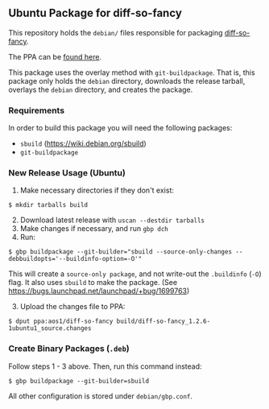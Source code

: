 ## Ubuntu Package for diff-so-fancy

This repository holds the `debian/` files responsible for packaging
[diff-so-fancy](https://github.com/so-fancy/diff-so-fancy).

The PPA can be [found here](https://launchpad.net/~aos1/+archive/ubuntu/diff-so-fancy).

This package uses the overlay method with `git-buildpackage`. That is, this
package only holds the `debian` directory, downloads the release tarball,
overlays the `debian` directory, and creates the package.

### Requirements

In order to build this package you will need the following packages:

- `sbuild` (https://wiki.debian.org/sbuild)
- `git-buildpackage`

### New Release Usage (Ubuntu)

1. Make necessary directories if they don't exist:
```
$ mkdir tarballs build
```
2. Download latest release with `uscan --destdir tarballs`
3. Make changes if necessary, and run `gbp dch`
4. Run:
```
$ gbp buildpackage --git-builder="sbuild --source-only-changes --debbuildopts='--buildinfo-option=-O'"
```

This will create a `source-only package`, and not write-out the `.buildinfo`
(`-O`) flag. It also uses `sbuild` to make the package.
(See https://bugs.launchpad.net/launchpad/+bug/1699763)

3. Upload the changes file to PPA:
```
$ dput ppa:aos1/diff-so-fancy build/diff-so-fancy_1.2.6-1ubuntu1_source.changes
```

### Create Binary Packages (`.deb`)

Follow steps 1 - 3 above. Then, run this command instead:
```
$ gbp buildpackage --git-builder=sbuild
```

All other configuration is stored under `debian/gbp.conf`.
